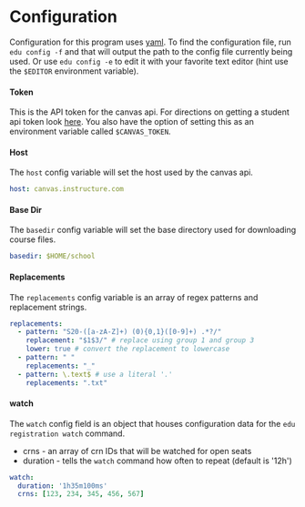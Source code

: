 # Configuration

Configuration for this program uses [yaml](https://yaml.org/). To find the configuration file, run `edu config -f` and that will output the path to the config file currently being used. Or use `edu config -e` to edit it with your favorite text editor (hint use the `$EDITOR` environment variable).

#### Token
This is the API token for the canvas api. For directions on getting a student api token look [here](https://community.canvaslms.com/docs/DOC-16005-42121018197).
You also have the option of setting this as an environment variable called `$CANVAS_TOKEN`.

#### Host
The `host` config variable will set the host used by the canvas api.
```yaml
host: canvas.instructure.com
```

#### Base Dir
The `basedir` config variable will set the base directory used for downloading course files.
```yaml
basedir: $HOME/school
```

#### Replacements
The `replacements` config variable is an array of regex patterns and replacement strings.
```yaml
replacements:
  - pattern: "S20-([a-zA-Z]+) (0){0,1}([0-9]+) .*?/"
    replacement: "$1$3/" # replace using group 1 and group 3
    lower: true # convert the replacement to lowercase
  - pattern: " "
    replacements: "_"
  - pattern: \.text$ # use a literal '.'
    replacements: ".txt"
```

#### watch
The `watch` config field is an object that houses configuration data for the `edu registration watch` command.
* crns - an array of crn IDs that will be watched for open seats
* duration - tells the `watch` command how often to repeat (default is '12h')
```yaml
watch:
  duration: '1h35m100ms'
  crns: [123, 234, 345, 456, 567]
```
